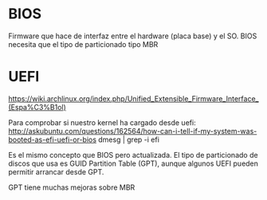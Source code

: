 # BIOS
Firmware que hace de interfaz entre el hardware (placa base) y el SO.
BIOS necesita que el tipo de particionado tipo MBR


# UEFI
https://wiki.archlinux.org/index.php/Unified_Extensible_Firmware_Interface_(Espa%C3%B1ol)

Para comprobar si nuestro kernel ha cargado desde uefi:
http://askubuntu.com/questions/162564/how-can-i-tell-if-my-system-was-booted-as-efi-uefi-or-bios
dmesg | grep -i efi

Es el mismo concepto que BIOS pero actualizada.
El tipo de particionado de discos que usa es GUID Partition Table (GPT), aunque algunos UEFI pueden permitir arrancar desde GPT.

GPT tiene muchas mejoras sobre MBR
